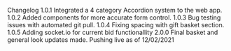 Changelog
1.0.1
Integrated a 4 category Accordion system to the web app.
1.0.2
Added components for more accurate form control.
1.0.3
Bug testing issues with automated git pull.
1.0.4
Fixing spacing with gift basket section.
1.0.5
Adding socket.io for current bid functionallity
2.0.0
Final basket and general look updates made.
Pushing live as of 12/02/2021
